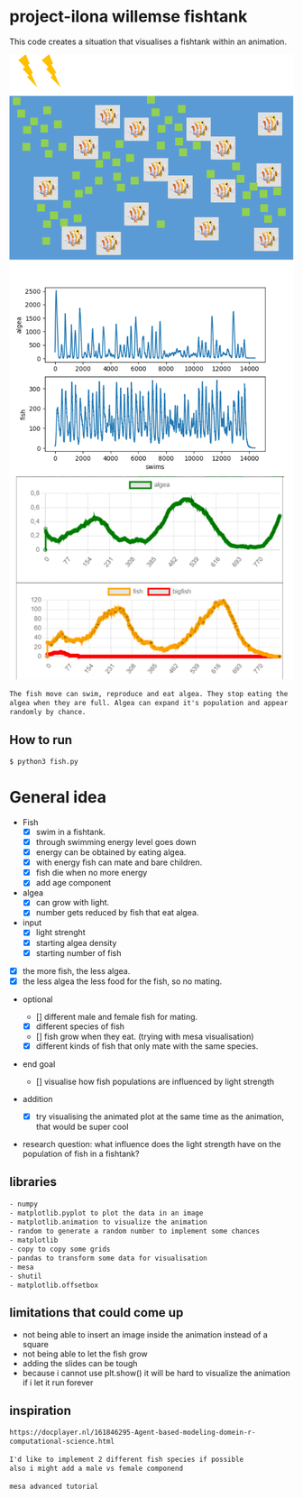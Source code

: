 # project-ilona willemse fishtank
This code creates a situation that visualises a fishtank within an animation.

![Fish visualisation](doc/image/prototype.png)
![Algea Fish countings](doc/image/example_AlgeaFish.png)
![Algea Fish countings](doc/image/balance.png)

```
The fish move can swim, reproduce and eat algea. They stop eating the algea when they are full. Algea can expand it's population and appear randomly by chance.
```

## How to run

```
$ python3 fish.py
```

# General idea

- Fish
    - [x] swim in a fishtank.
    - [x] through swimming energy level goes down
    - [x] energy can be obtained by eating algea.
    - [x] with energy fish can mate and bare children.
    - [x] fish die when no more energy
    - [x] add age component

- algea
    - [x] can grow with light.
    - [x] number gets reduced by fish that eat algea.

- input
    - [x] light strenght
    - [x] starting algea density
    - [x] starting number of fish

- [x] the more fish, the less algea.
- [x] the less algea the less food for the fish, so no mating.

- optional
    - [] different male and female fish for mating.
    - [x] different species of fish
    - [] fish grow when they eat. (trying with mesa visualisation)
    - [x] different kinds of fish that only mate with the same species.

- end goal
    - [] visualise how fish populations are influenced by light strength

- addition
    - [x] try visualising the animated plot at the same time as the animation, that would be super cool

- research question: what influence does the light strength have on the population of fish in a fishtank?

## libraries
```
- numpy
- matplotlib.pyplot to plot the data in an image
- matplotlib.animation to visualize the animation
- random to generate a random number to implement some chances
- matplotlib
- copy to copy some grids
- pandas to transform some data for visualisation
- mesa 
- shutil 
- matplotlib.offsetbox
```

## limitations that could come up
- not being able to insert an image inside the animation instead of a square
- not being able to let the fish grow
- adding the slides can be tough
- because i cannot use plt.show() it will be hard to visualize the animation if i let it run forever

## inspiration
```
https://docplayer.nl/161846295-Agent-based-modeling-domein-r-computational-science.html

I'd like to implement 2 different fish species if possible
also i might add a male vs female componend

mesa advanced tutorial
```
